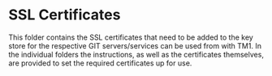 # SSL Certificates
This folder contains the SSL certificates that need to be added to the key store for the respective GIT servers/services can be used from with TM1. In the individual folders the instructions, as well as the certificates themselves, are provided to set the required certificates up for use.
